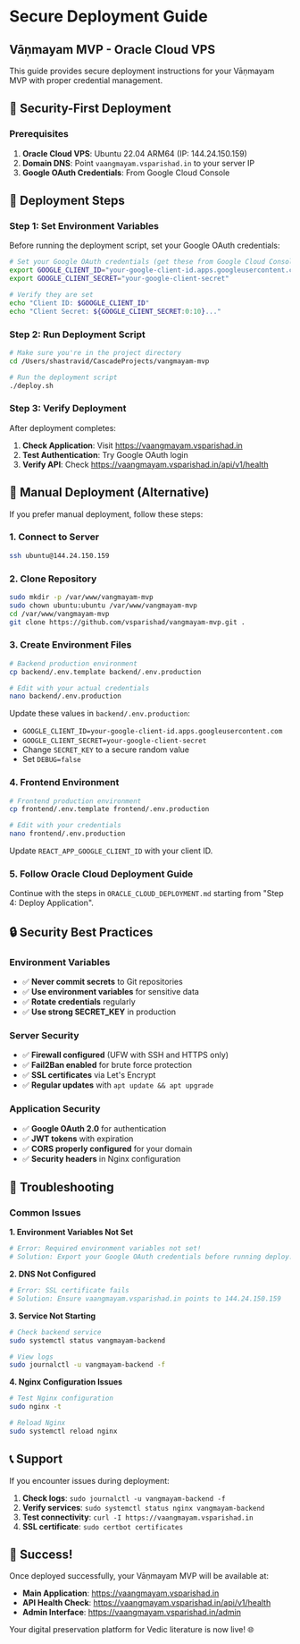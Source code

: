 # Secure Deployment Guide
## Vāṇmayam MVP - Oracle Cloud VPS

This guide provides secure deployment instructions for your Vāṇmayam MVP with proper credential management.

## 🔐 Security-First Deployment

### Prerequisites

1. **Oracle Cloud VPS**: Ubuntu 22.04 ARM64 (IP: 144.24.150.159)
2. **Domain DNS**: Point `vaangmayam.vsparishad.in` to your server IP
3. **Google OAuth Credentials**: From Google Cloud Console

## 🚀 Deployment Steps

### Step 1: Set Environment Variables

Before running the deployment script, set your Google OAuth credentials:

```bash
# Set your Google OAuth credentials (get these from Google Cloud Console)
export GOOGLE_CLIENT_ID="your-google-client-id.apps.googleusercontent.com"
export GOOGLE_CLIENT_SECRET="your-google-client-secret"

# Verify they are set
echo "Client ID: $GOOGLE_CLIENT_ID"
echo "Client Secret: ${GOOGLE_CLIENT_SECRET:0:10}..."
```

### Step 2: Run Deployment Script

```bash
# Make sure you're in the project directory
cd /Users/shastravid/CascadeProjects/vangmayam-mvp

# Run the deployment script
./deploy.sh
```

### Step 3: Verify Deployment

After deployment completes:

1. **Check Application**: Visit https://vaangmayam.vsparishad.in
2. **Test Authentication**: Try Google OAuth login
3. **Verify API**: Check https://vaangmayam.vsparishad.in/api/v1/health

## 🔧 Manual Deployment (Alternative)

If you prefer manual deployment, follow these steps:

### 1. Connect to Server
```bash
ssh ubuntu@144.24.150.159
```

### 2. Clone Repository
```bash
sudo mkdir -p /var/www/vangmayam-mvp
sudo chown ubuntu:ubuntu /var/www/vangmayam-mvp
cd /var/www/vangmayam-mvp
git clone https://github.com/vsparishad/vangmayam-mvp.git .
```

### 3. Create Environment Files
```bash
# Backend production environment
cp backend/.env.template backend/.env.production

# Edit with your actual credentials
nano backend/.env.production
```

Update these values in `backend/.env.production`:
- `GOOGLE_CLIENT_ID=your-google-client-id.apps.googleusercontent.com`
- `GOOGLE_CLIENT_SECRET=your-google-client-secret`
- Change `SECRET_KEY` to a secure random value
- Set `DEBUG=false`

### 4. Frontend Environment
```bash
# Frontend production environment
cp frontend/.env.template frontend/.env.production

# Edit with your credentials
nano frontend/.env.production
```

Update `REACT_APP_GOOGLE_CLIENT_ID` with your client ID.

### 5. Follow Oracle Cloud Deployment Guide

Continue with the steps in `ORACLE_CLOUD_DEPLOYMENT.md` starting from "Step 4: Deploy Application".

## 🔒 Security Best Practices

### Environment Variables
- ✅ **Never commit secrets** to Git repositories
- ✅ **Use environment variables** for sensitive data
- ✅ **Rotate credentials** regularly
- ✅ **Use strong SECRET_KEY** in production

### Server Security
- ✅ **Firewall configured** (UFW with SSH and HTTPS only)
- ✅ **Fail2Ban enabled** for brute force protection
- ✅ **SSL certificates** via Let's Encrypt
- ✅ **Regular updates** with `apt update && apt upgrade`

### Application Security
- ✅ **Google OAuth 2.0** for authentication
- ✅ **JWT tokens** with expiration
- ✅ **CORS properly configured** for your domain
- ✅ **Security headers** in Nginx configuration

## 🚨 Troubleshooting

### Common Issues

**1. Environment Variables Not Set**
```bash
# Error: Required environment variables not set!
# Solution: Export your Google OAuth credentials before running deploy.sh
```

**2. DNS Not Configured**
```bash
# Error: SSL certificate fails
# Solution: Ensure vaangmayam.vsparishad.in points to 144.24.150.159
```

**3. Service Not Starting**
```bash
# Check backend service
sudo systemctl status vangmayam-backend

# View logs
sudo journalctl -u vangmayam-backend -f
```

**4. Nginx Configuration Issues**
```bash
# Test Nginx configuration
sudo nginx -t

# Reload Nginx
sudo systemctl reload nginx
```

## 📞 Support

If you encounter issues during deployment:

1. **Check logs**: `sudo journalctl -u vangmayam-backend -f`
2. **Verify services**: `sudo systemctl status nginx vangmayam-backend`
3. **Test connectivity**: `curl -I https://vaangmayam.vsparishad.in`
4. **SSL certificate**: `sudo certbot certificates`

## 🎉 Success!

Once deployed successfully, your Vāṇmayam MVP will be available at:
- **Main Application**: https://vaangmayam.vsparishad.in
- **API Health Check**: https://vaangmayam.vsparishad.in/api/v1/health
- **Admin Interface**: https://vaangmayam.vsparishad.in/admin

Your digital preservation platform for Vedic literature is now live! 🌐
